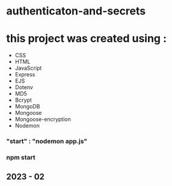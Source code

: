 # authenticaton-and-secrets

# this project was created using :
  - CSS
  - HTML
  - JavaScript
  - Express
  - EJS
  - Dotenv
  - MD5
  - Bcrypt
  - MongoDB
  - Mongoose
  - Mongoose-encryption
  - Nodemon

### "start" : "nodemon app.js"
### npm start
  
  
  ## 2023 - 02
